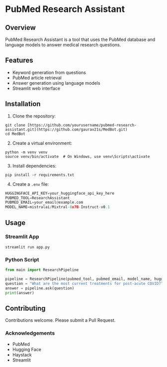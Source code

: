 # PubMed Research Assistant

## Overview

PubMed Research Assistant is a tool that uses the PubMed database and language models to answer medical research questions.

## Features

- Keyword generation from questions
- PubMed article retrieval
- Answer generation using language models
- Streamlit web interface

## Installation

1. Clone the repository:
```shell
git clone [https://github.com/yourusername/pubmed-research-assistant.git](https://github.com/gaurav21s/MedBot.git)
cd MedBot
```

2. Create a virtual environment:
```shell
python -m venv venv
source venv/bin/activate  # On Windows, use venv\Scripts\activate
```
3. Install dependencies:
```shell
pip install -r requirements.txt
```

4. Create a `.env` file:
```python
HUGGINGFACE_API_KEY=your_huggingface_api_key_here
PUBMED_TOOL=ResearchAssistant
PUBMED_EMAIL=your_email@example.com
MODEL_NAME=mistralai/Mixtral-8x7B-Instruct-v0.1
```

## Usage

### Streamlit App
```shell
streamlit run app.py
```
### Python Script

```python
from main import ResearchPipeline

pipeline = ResearchPipeline(pubmed_tool, pubmed_email, model_name, huggingface_token)
question = "What are the most current treatments for post-acute COVID?"
answer = pipeline.ask(question)
print(answer)
```


## Contributing
Contributions welcome. Please submit a Pull Request.

### Acknowledgements

* PubMed
* Hugging Face
* Haystack
* Streamlit
